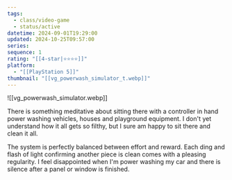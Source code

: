 ```yaml
---
tags:
  - class/video-game
  - status/active
datetime: 2024-09-01T19:29:00
updated: 2024-10-25T09:57:00
series: 
sequence: 1
rating: "[[4-star|⭐️⭐️⭐️⭐️]]"
platform:
  - "[[PlayStation 5]]"
thumbnail: "[[vg_powerwash_simulator_t.webp]]"
---
```

![[vg_powerwash_simulator.webp]]

There is something meditative about sitting there with a controller in hand power washing vehicles, houses and playground equipment. I don't yet understand how it all gets so filthy, but I sure am happy to sit there and clean it all.

The system is perfectly balanced between effort and reward. Each ding and flash of light confirming another piece is clean comes with a pleasing regularity. I feel disappointed when I'm power washing my car and there is silence after a panel or window is finished.